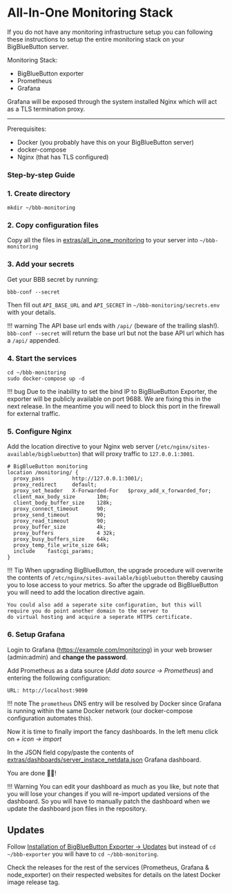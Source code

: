 # All-In-One Monitoring Stack
If you do not have any monitoring infrastructure setup you can following these instructions to setup the entire 
monitoring stack on your BigBlueButton server.

Monitoring Stack:

* BigBlueButton exporter
* Prometheus
* Grafana

Grafana will be exposed through the system installed Nginx which will act as a TLS termination proxy.

---
Prerequisites:

* Docker (you probably have this on your BigBlueButton server)
* docker-compose
* Nginx (that has TLS configured)

### Step-by-step Guide
### 1. Create directory
```shell
mkdir ~/bbb-monitoring
```

### 2. Copy configuration files
Copy all the files in [extras/all_in_one_monitoring](https://github.com/greenstatic/bigbluebutton-exporter/tree/master/extras/all_in_one_monitoring) 
to your server into `~/bbb-monitoring`

### 3. Add your secrets 
Get your BBB secret by running:
```shell
bbb-conf --secret
```

Then fill out `API_BASE_URL` and `API_SECRET` in `~/bbb-monitoring/secrets.env` with your details.

!!! warning
    The API base url ends with `/api/` (beware of the trailing slash!). `bbb-conf --secret` will return the base url but
    not the base API url which has a `/api/` appended.

### 4. Start the services
```shell
cd ~/bbb-monitoring
sudo docker-compose up -d
```

!!! bug
    Due to the inability to set the bind IP to BigBlueButton Exporter, the exporter will be publicly available on port
    9688.
    We are fixing this in the next release.
    In the meantime you will need to block this port in the firewall for external traffic. 

### 5. Configure Nginx
Add the location directive to your Nginx web server (`/etc/nginx/sites-available/bigbluebutton`) that will proxy traffic to
`127.0.0.1:3001`.

```text
# BigBlueButton monitoring
location /monitoring/ {
  proxy_pass         http://127.0.0.1:3001/;
  proxy_redirect     default;
  proxy_set_header   X-Forwarded-For   $proxy_add_x_forwarded_for;
  client_max_body_size       10m;
  client_body_buffer_size    128k;
  proxy_connect_timeout      90;
  proxy_send_timeout         90;
  proxy_read_timeout         90;
  proxy_buffer_size          4k;
  proxy_buffers              4 32k;
  proxy_busy_buffers_size    64k;
  proxy_temp_file_write_size 64k;
  include    fastcgi_params;
}
```

!!! Tip
    When upgrading BigBlueButton, the upgrade procedure will overwrite the contents of `/etc/nginx/sites-available/bigbluebutton`
    thereby causing you to lose access to your metrics. 
    So after the upgrade od BigBlueButton you will need to add the location directive again.
    
    You could also add a seperate site configuration, but this will require you do point another domain to the server to
    do virtual hosting and acquire a seperate HTTPS certificate.

### 6. Setup Grafana
Login to Grafana (https://example.com/monitoring) in your web browser (admin:admin) and **change the password**.

Add Prometheus as a data source (_Add data source -> Prometheus_) and entering the following configuration:
```text
URL: http://localhost:9090
```

!!! note
    The `prometheus` DNS entry will be resolved by Docker since Grafana is running within the same Docker network (our
    docker-compose configuration automates this).

Now it is time to finally import the fancy dashboards.
In the left menu click on _+ icon -> import_

In the JSON field copy/paste the contents of
[extras/dashboards/server_instace_netdata.json](https://github.com/greenstatic/bigbluebutton-exporter/tree/master/extras/dashboards/server_instance_netdata.json) 
Grafana dashboard.

You are done 👏👏!

!!! Warning
    You can edit your dashboard as much as you like, but note that you will lose your changes if you will re-import updated 
    versions of the dashboard. 
    So you will have to manually patch the dashboard when we update the dashboard json files in the repository.

## Updates
Follow [Installation of BigBlueButton Exporter -> Updates](./bigbluebutton_exporter.md#updates) but instead of 
`cd ~/bbb-exporter` you will have to `cd ~/bbb-monitoring`.

Check the releases for the rest of the services (Prometheus, Grafana & node_exporter) on their respected websites for 
details on the latest Docker image release tag.